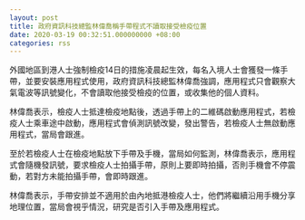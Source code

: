 ```yaml
---
layout: post
title: 政府資訊科技總監林偉喬稱手帶程式不讀取接受檢疫位置
date: 2020-03-19 00:32:51.000000000 +08:00
categories: rss
---
```


外國地區到港人士強制檢疫14日的措施凌晨起生效，每名入境人士會獲發一條手帶，並要安裝應用程式使用，政府資訊科技總監林偉喬強調，應用程式只會觀察大氣電波等訊號變化，不會讀取他接受檢疫的位置，或收集他的個人資料。

林偉喬表示，檢疫人士抵達檢疫地點後，透過手帶上的二維碼啟動應用程式，若檢疫人士乘車途中啟動，應用程式會偵測訊號改變，發出警告，若檢疫人士無啟動應用程式，當局會跟進。

至於若檢疫人士在檢疫地點放下手帶及手機，當局如何監測，林偉喬表示，應用程式會隨機發訊號，要求檢疫人士拍攝手帶，原則上要即時拍攝，否則手機會不停震動，若對方未能拍攝手帶，會即時跟進。

林偉喬表示，手帶安排並不適用於由內地抵港檢疫人士，他們將繼續沿用手機分享地理位置，當局會視乎情況，研究是否引入手帶及應用程式。
